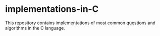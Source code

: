 # implementations-in-C
This repository contains implementations of most common questions and algorithms in the C language.
